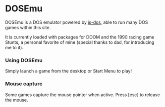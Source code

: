 # DOSEmu

DOSEmu is a DOS emulator powered by [js-dos](https://js-dos.com/), able to run many DOS games within this site.

It is currently loaded with packages for DOOM and the 1990 racing game Stunts, a personal favorite of mine (special thanks to dad, for introducing me to it).

### Using DOSEmu

Simply launch a game from the desktop or Start Menu to play!

### Mouse capture

Some games capture the mouse pointer when active. Press [esc] to release the mouse.
